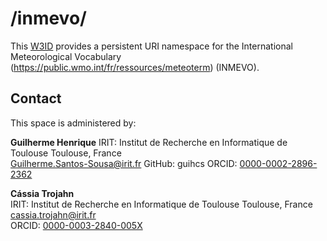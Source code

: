 # /inmevo/
This [W3ID](https://w3id.org) provides a persistent URI namespace for the International Meteorological Vocabulary (https://public.wmo.int/fr/ressources/meteoterm) (INMEVO).

## Contact
This space is administered by:  

**Guilherme Henrique**
IRIT: Institut de Recherche en Informatique de Toulouse
Toulouse, France  
Guilherme.Santos-Sousa@irit.fr
GitHub: guihcs 
ORCID: [0000-0002-2896-2362](https://orcid.org/0000-0002-2896-2362)  


**Cássia Trojahn**  
IRIT: Institut de Recherche en Informatique de Toulouse
Toulouse, France  
<cassia.trojahn@irit.fr>  
ORCID: [0000-0003-2840-005X](https://orcid.org/0000-0003-2840-005X)  